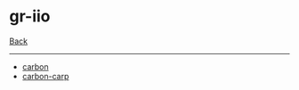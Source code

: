 # gr-iio

[Back](<../personalities.md>)

---

* [carbon](<gr-iio/carbon.md>)
* [carbon-carp](<gr-iio/carbon-carp.md>)
